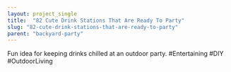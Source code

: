 ```yaml
---
layout: project_single
title:  "82 Cute Drink Stations That Are Ready To Party"
slug: "82-cute-drink-stations-that-are-ready-to-party"
parent: "backyard-party"
---
```

Fun idea for keeping drinks chilled at an outdoor party. #Entertaining #DIY #OutdoorLiving